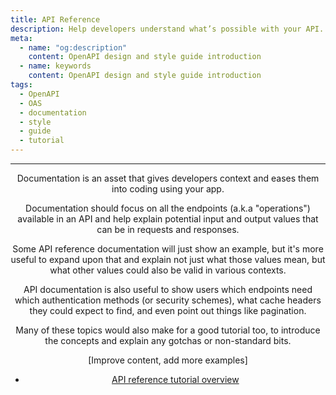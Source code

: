 ```yaml
---
title: API Reference
description: Help developers understand what’s possible with your API.
meta:
  - name: "og:description"
    content: OpenAPI design and style guide introduction
  - name: keywords
    content: OpenAPI design and style guide introduction
tags:
  - OpenAPI
  - OAS
  - documentation
  - style
  - guide
  - tutorial
---
```


<Header/>

---

Documentation is an asset that gives developers context and eases them into coding using your app.

Documentation should focus on all the endpoints (a.k.a "operations") available in an API
and help explain potential input and output values that can be in requests and responses.

Some API reference documentation will just show an example, but it's more useful to expand upon that
and explain not just what those values mean, but what other values could also be valid in various contexts.

API documentation is also useful to show users which endpoints need which authentication methods (or security schemes),
what cache headers they could expect to find, and even point out things like pagination.

Many of these topics would also make for a good tutorial too,
to introduce the concepts and explain any gotchas or non-standard bits.

[Improve content, add more examples]

<RRead>

- [API reference tutorial overview](https://idratherbewriting.com/learnapidoc/docapis_api_reference_tutorial_overview.html)

</RRead>